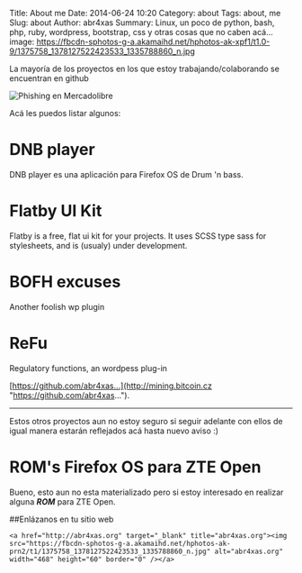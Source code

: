 Title: About me
Date: 2014-06-24 10:20
Category: about
Tags: about, me
Slug: about
Author: abr4xas
Summary: Linux, un poco de python, bash, php, ruby, wordpress, bootstrap, css y otras cosas que no caben acá...
image: https://fbcdn-sphotos-g-a.akamaihd.net/hphotos-ak-xpf1/t1.0-9/1375758_1378127522423533_1335788860_n.jpg


La mayoría de los proyectos en los que estoy trabajando/colaborando se encuentran en  github

![Phishing en Mercadolibre][id]


Acá les puedos listar algunos:

# DNB player 
DNB player es una aplicación para Firefox OS de Drum 'n bass.
# Flatby UI Kit
Flatby is a free, flat ui kit for your projects. It uses SCSS type sass for stylesheets, and is (usualy) under development.
# BOFH excuses
Another foolish wp plugin
# ReFu
Regulatory functions, an wordpess plug-in


[https://github.com/abr4xas...](http://mining.bitcoin.cz "https://github.com/abr4xas...").


_________________________________________________________________________________________
Estos otros proyectos aun no estoy seguro si seguir adelante con ellos de igual manera estarán reflejados acá hasta nuevo aviso :)

# ROM's Firefox OS para ZTE Open
Bueno, esto aun no esta materializado pero si estoy interesado en realizar alguna ***ROM*** para ZTE Open.

##Enlázanos en tu sitio web

    <a href="http://abr4xas.org" target="_blank" title="abr4xas.org"><img src="https://fbcdn-sphotos-g-a.akamaihd.net/hphotos-ak-prn2/t1/1375758_1378127522423533_1335788860_n.jpg" alt="abr4xas.org" width="468" height="60" border="0" /></a>


[id]: https://github.global.ssl.fastly.net/images/modules/logos_page/GitHub-Logo.png  "Github Logo"

    